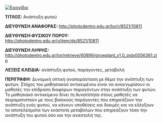 [![Εικονίδιο](http://photodentro.edu.gr/lor/retrieve/60003/growplant.zip_teaser.jpg)](http://photodentro.edu.gr/lor/r/8521/10811)

**ΤΙΤΛΟΣ:** Ανάπτυξη φυτού

**ΔΙΕΥΘΥΝΣΗ ΑΝΑΦΟΡΑΣ:** http://photodentro.edu.gr/lor/r/8521/10811

**ΔΙΕΥΘΥΝΣΗ ΦΥΣΙΚΟΥ ΠΟΡΟΥ:** http://photodentro.edu.gr/v/item/ds/8521/10811

**ΔΙΕΥΘΥΝΣΗ ΛΗΨΗΣ:** http://photodentro.edu.gr/lor/retrieve/60899/growplant_v1.0_pidx0056361.zip

**ΛΕΞΕΙΣ ΚΛΕΙΔΙΑ:** ανάπτυξη φυτού, παράγοντες, μεταβολή

**ΠΕΡΙΓΡΑΦΗ:** Δυναμική οπτική αναπαράσταση με θέμα την ανάπτυξη των φυτών. Στόχος του μαθησιακού αντικειμένου είναι να αναγνωρίσουν οι μαθητές την επίδραση διαφόρων παραγόντων στην ανάπτυξη των φυτών. 
Το μαθησιακό αντικείμενο δίνει τη δυνατότητα στους μαθητές να πειραματιστούν με τους βασικούς παράγοντες που επηρεάζουν την ανάπτυξη ενός φυτού, να κάνουν υποθέσεις και δοκιμές και να ελέγξουν τα αποτελέσματα των εκάστοτε μεταβολών που επηρεάζουν τόσο την ανάπτυξη του φυτού όσο και την αναστολή της.
